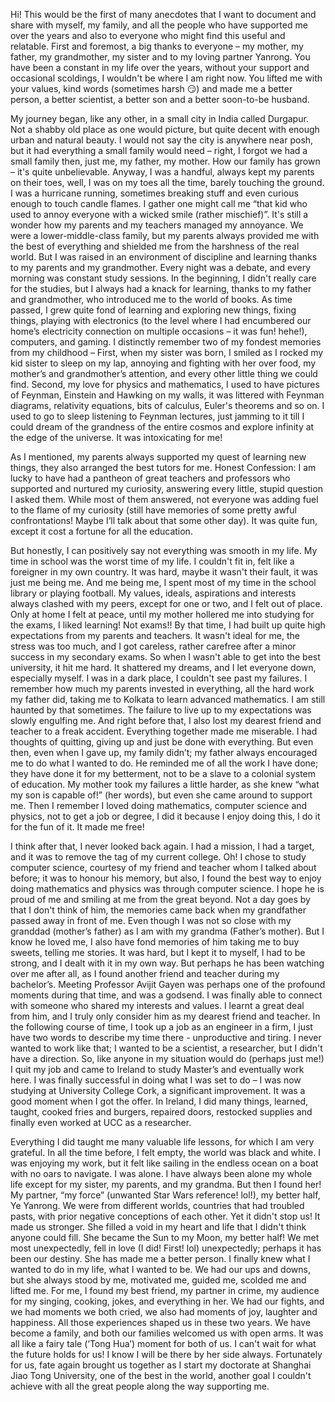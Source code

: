 Hi! This would be the first of many anecdotes that I want to document and share with myself, my family, and all the people who have supported me over the years and also to everyone who might find this useful and relatable. First and foremost, a big thanks to everyone – my mother, my father, my grandmother, my sister and to my loving partner Yanrong. You have been a constant in my life over the years, without your support and occasional scoldings, I wouldn't be where I am right now. You lifted me with your values, kind words (sometimes harsh 😏) and made me a better person, a better scientist, a better son and a better soon-to-be husband. 

My journey began, like any other, in a small city in India called Durgapur. Not a shabby old place as one would picture, but quite decent with enough urban and natural beauty. I would not say the city is anywhere near posh, but it had everything a small family would need – right, I forgot we had a small family then, just me, my father, my mother. How our family has grown – it's quite unbelievable. Anyway, I was a handful, always kept my parents on their toes, well, I was on my toes all the time, barely touching the ground. I was a hurricane running, sometimes breaking stuff and even curious enough to touch candle flames. I gather one might call me “that kid who used to annoy everyone with a wicked smile (rather mischief)”. It's still a wonder how my parents and my teachers managed my annoyance. We were a lower-middle-class family, but my parents always provided me with the best of everything and shielded me from the harshness of the real world. But I was raised in an environment of discipline and learning thanks to my parents and my grandmother. Every night was a debate, and every morning was constant study sessions. In the beginning, I didn't really care for the studies, but I always had a knack for learning, thanks to my father and grandmother, who introduced me to the world of books. As time passed, I grew quite fond of learning and exploring new things, fixing things, playing with electronics (to the level where I had encumbered our home’s electricity connection on multiple occasions – it was fun! hehe!), computers, and gaming. I distinctly remember two of my fondest memories from my childhood –  First, when my sister was born, I smiled as I rocked my kid sister to sleep on my lap, annoying and fighting with her over food, my mother’s and grandmother’s attention, and every other little thing we could find. Second, my love for physics and mathematics, I used to have pictures of Feynman, Einstein and Hawking on my walls, it was littered with Feynman diagrams, relativity equations, bits of calculus, Euler's theorems and so on. I used to go to sleep listening to Feynman lectures, just jamming to it till I could dream of the grandness of the entire cosmos and explore infinity at the edge of the universe. It was intoxicating for me!

As I mentioned, my parents always supported my quest of learning new things, they also arranged the best tutors for me. Honest Confession: I am lucky to have had a pantheon of great teachers and professors who supported and nurtured my curiosity, answering every little, stupid question I asked them. While most of them answered, not everyone was adding fuel to the flame of my curiosity (still have memories of some pretty awful confrontations! Maybe I’ll talk about that some other day). It was quite fun, except it cost a fortune for all the education. 

But honestly, I can positively say not everything was smooth in my life. My time in school was the worst time of my life. I couldn't fit in, felt like a foreigner in my own country. It was hard, maybe it wasn't their fault, it was just me being me. And me being me, I spent most of my time in the school library or playing football. My values, ideals, aspirations and interests always clashed with my peers, except for one or two, and I felt out of place. Only at home I felt at peace, until my mother hollered me into studying for the exams, I liked learning! Not exams!! By that time, I had built up quite high expectations from my parents and teachers. It wasn't ideal for me, the stress was too much, and I got careless, rather carefree after a minor success in my secondary exams. So when I wasn't able to get into the best university, it hit me hard. It shattered my dreams, and I let everyone down, especially myself. I was in a dark place, I couldn't see past my failures. I remember how much my parents invested in everything, all the hard work my father did, taking me to Kolkata to learn advanced mathematics. I am still haunted by that sometimes. The failure to live up to my expectations was slowly engulfing me. And right before that, I also lost my dearest friend and teacher to a freak accident. Everything together made me miserable. I had thoughts of quitting, giving up and just be done with everything. But even then, even when I gave up, my family didn’t; my father always encouraged me to do what I wanted to do.  He reminded me of all the work I have done; they have done it for my betterment, not to be a slave to a colonial system of education. My mother took my failures a little harder, as she knew “what my son is capable of!” (her words), but even she came around to support me. Then I remember I loved doing mathematics, computer science and physics, not to get a job or degree, I did it because I enjoy doing this, I do it for the fun of it. It made me free!

I think after that, I never looked back again. I had a mission, I had a target, and it was to remove the tag of my current college. Oh! I chose to study computer science, courtesy of my friend and teacher whom I talked about before; it was to honour his memory, but also, I found the best way to enjoy doing mathematics and physics was through computer science. I hope he is proud of me and smiling at me from the great beyond. Not a day goes by that I don't think of him, the memories came back when my grandfather passed away in front of me. Even though I was not so close with my granddad (mother’s father) as I am with my grandma (Father’s mother). But I know he loved me, I also have fond memories of him taking me to buy sweets, telling me stories. It was hard, but I kept it to myself, I had to be strong, and I dealt with it in my own way.  But perhaps he has been watching over me after all, as I found another friend and teacher during my bachelor’s. Meeting Professor Avijit Gayen was perhaps one of the profound moments during that time, and was a godsend. I was finally able to connect with someone who shared my interests and values. I learnt a great deal from him, and I truly only consider him as my dearest friend and teacher. In the following course of time, I took up a job as an engineer in a firm, I just have two words to describe my time there - unproductive and tiring. I never wanted to work like that; I wanted to be a scientist, a researcher, but I didn't have a direction. So, like anyone in my situation would do (perhaps just me!) I quit my job and came to Ireland to study Master’s and eventually work here. I was finally successful in doing what I was set to do – I was now studying at University College Cork, a significant improvement. It was a good moment when I got the offer. In Ireland, I did many things, learned, taught, cooked fries and burgers, repaired doors, restocked supplies and finally even worked at UCC as a researcher. 

Everything I did taught me many valuable life lessons, for which I am very grateful. In all the time before, I felt empty, the world was black and white. I was enjoying my work, but it felt like sailing in the endless ocean on a boat with no oars to navigate. I was alone. I have always been alone my whole life except for my sister, my parents, and my grandma. But then I found her! My partner, “my force” (unwanted Star Wars reference! lol!), my better half, Ye Yanrong. We were from different worlds, countries that had troubled pasts, with prior negative conceptions of each other. Yet it didn't stop us! It made us stronger. She filled a void in my heart and life that I didn't think anyone could fill. She became the Sun to my Moon, my better half! We met most unexpectedly, fell in love (I did! First! lol) unexpectedly; perhaps it has been our destiny. She has made me a better person. I finally knew what I wanted to do in my life, what I wanted to be. We had our ups and downs, but she always stood by me, motivated me, guided me, scolded me and lifted me. For me, I found my best friend, my partner in crime, my audience for my singing, cooking, jokes, and everything in her. We had our fights, and we had moments we both cried, we also had moments of joy, laughter and happiness. All those experiences shaped us in these two years. We have become a family, and both our families welcomed us with open arms. It was all like a fairy tale (‘Tong Hua’) moment for both of us. I can't wait for what the future holds for us! I know I will be there by her side always. Fortunately for us, fate again brought us together as I start my doctorate at Shanghai Jiao Tong University, one of the best in the world, another goal I couldn't achieve with all the great people along the way supporting me.
